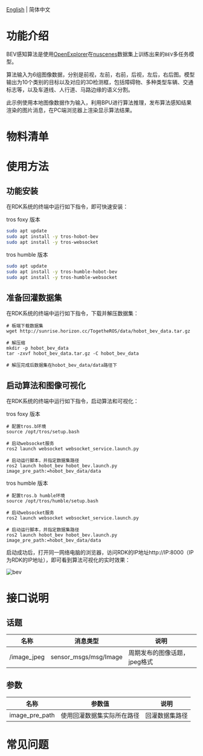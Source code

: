 [English](./README.md) | 简体中文

# 功能介绍

BEV感知算法是使用[OpenExplorer](https://developer.horizon.ai/api/v1/fileData/horizon_j5_open_explorer_cn_doc/hat/source/examples/bev.html)在[nuscenes](https://www.nuscenes.org/nuscenes)数据集上训练出来的`BEV`多任务模型。

算法输入为6组图像数据，分别是前视，左前，右前，后视，左后，右后图。模型输出为10个类别的目标以及对应的3D检测框，包括障碍物、多种类型车辆、交通标志等，以及车道线、人行道、马路边缘的语义分割。

此示例使用本地图像数据作为输入，利用BPU进行算法推理，发布算法感知结果渲染的图片消息，在PC端浏览器上渲染显示算法结果。

# 物料清单


# 使用方法

## 功能安装

在RDK系统的终端中运行如下指令，即可快速安装：

tros foxy 版本
```bash
sudo apt update
sudo apt install -y tros-hobot-bev
sudo apt install -y tros-websocket
```

tros humble 版本
```bash
sudo apt update
sudo apt install -y tros-humble-hobot-bev
sudo apt install -y tros-humble-websocket
```

## 准备回灌数据集

在RDK系统的终端中运行如下指令，下载并解压数据集：

```shell
# 板端下载数据集
wget http://sunrise.horizon.cc/TogetheROS/data/hobot_bev_data.tar.gz

# 解压缩
mkdir -p hobot_bev_data
tar -zxvf hobot_bev_data.tar.gz -C hobot_bev_data

# 解压完成后数据集在hobot_bev_data/data路径下
```

## 启动算法和图像可视化

在RDK系统的终端中运行如下指令，启动算法和可视化：

tros foxy 版本
```shell
# 配置tros.b环境
source /opt/tros/setup.bash

# 启动websocket服务
ros2 launch websocket websocket_service.launch.py

# 启动运行脚本，并指定数据集路径
ros2 launch hobot_bev hobot_bev.launch.py image_pre_path:=hobot_bev_data/data
```


tros humble 版本
```shell
# 配置tros.b humble环境
source /opt/tros/humble/setup.bash

# 启动websocket服务
ros2 launch websocket websocket_service.launch.py

# 启动运行脚本，并指定数据集路径
ros2 launch hobot_bev hobot_bev.launch.py image_pre_path:=hobot_bev_data/data
```

启动成功后，打开同一网络电脑的浏览器，访问RDK的IP地址http://IP:8000（IP为RDK的IP地址），即可看到算法可视化的实时效果：

![bev](img/bev.gif)


# 接口说明

## 话题

| 名称         | 消息类型                             | 说明                                     |
| ------------ | ------------------------------------ | ---------------------------------------- |
| /image_jpeg  | sensor_msgs/msg/Image                | 周期发布的图像话题，jpeg格式             |

## 参数

| 名称                         | 参数值                                          | 说明                                               |
| ---------------------------- | ----------------------------------------------- | -------------------------------------------------- |
| image_pre_path                 | 使用回灌数据集实际所在路径 | 回灌数据集路径                         |


# 常见问题
